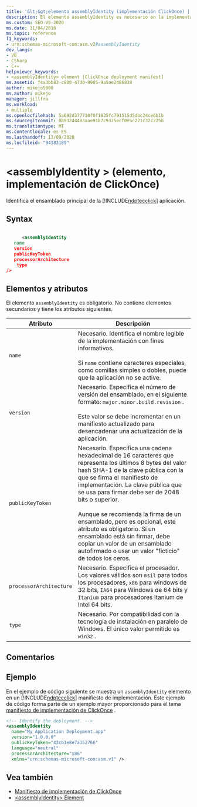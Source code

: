 ```yaml
---
title: '&lt;&gt;elemento assemblyIdentity (implementación ClickOnce) | Microsoft Docs'
description: El elemento assemblyIdentity es necesario en la implementación ClickOnce. No contiene ningún elemento secundario y tiene atributos que se describen en este artículo.
ms.custom: SEO-VS-2020
ms.date: 11/04/2016
ms.topic: reference
f1_keywords:
- urn:schemas-microsoft-com:asm.v2#assemblyIdentity
dev_langs:
- VB
- CSharp
- C++
helpviewer_keywords:
- <assemblyIdentity> element [ClickOnce deployment manifest]
ms.assetid: f4a3bb83-c800-47d0-9905-9a5ae2486838
author: mikejo5000
ms.author: mikejo
manager: jillfra
ms.workload:
- multiple
ms.openlocfilehash: 5a692d37771070f1835fc791515d5dbc24ce6b1b
ms.sourcegitcommit: 0893244403aae9187c9375ecf0e5c221c32c225b
ms.translationtype: MT
ms.contentlocale: es-ES
ms.lasthandoff: 11/09/2020
ms.locfileid: "94383189"
---
```

# <a name="ltassemblyidentitygt-element-clickonce-deployment"></a>&lt;assemblyIdentity &gt; (elemento, implementación de ClickOnce)
Identifica el ensamblado principal de la [!INCLUDE[ndptecclick](../deployment/includes/ndptecclick_md.md)] aplicación.

## <a name="syntax"></a>Syntax

```xml

      <assemblyIdentity  
   name 
   version
   publicKeyToken
   processorArchitecture
    type
/>
```

## <a name="elements-and-attributes"></a>Elementos y atributos
 El elemento `assemblyIdentity` es obligatorio. No contiene elementos secundarios y tiene los atributos siguientes.

|Atributo|Descripción|
|---------------|-----------------|
|`name`|Necesario. Identifica el nombre legible de la implementación con fines informativos.<br /><br /> Si `name` contiene caracteres especiales, como comillas simples o dobles, puede que la aplicación no se active.|
|`version`|Necesario. Especifica el número de versión del ensamblado, en el siguiente formato: `major.minor.build.revision` .<br /><br /> Este valor se debe incrementar en un manifiesto actualizado para desencadenar una actualización de la aplicación.|
|`publicKeyToken`|Necesario. Especifica una cadena hexadecimal de 16 caracteres que representa los últimos 8 bytes del valor hash SHA-1 de la clave pública con la que se firma el manifiesto de implementación. La clave pública que se usa para firmar debe ser de 2048 bits o superior.<br /><br /> Aunque se recomienda la firma de un ensamblado, pero es opcional, este atributo es obligatorio. Si un ensamblado está sin firmar, debe copiar un valor de un ensamblado autofirmado o usar un valor "ficticio" de todos los ceros.|
|`processorArchitecture`|Necesario. Especifica el procesador. Los valores válidos son `msil` para todos los procesadores, `x86` para windows de 32 bits, `IA64` para Windows de 64 bits y `Itanium` para procesadores Itanium de Intel 64 bits.|
|`type`|Necesario. Por compatibilidad con la tecnología de instalación en paralelo de Windows. El único valor permitido es `win32` .|

## <a name="remarks"></a>Comentarios

## <a name="example"></a>Ejemplo
 En el ejemplo de código siguiente se muestra un `assemblyIdentity` elemento en un [!INCLUDE[ndptecclick](../deployment/includes/ndptecclick_md.md)] manifiesto de implementación. Este ejemplo de código forma parte de un ejemplo mayor proporcionado para el tema [manifiesto de implementación de ClickOnce](../deployment/clickonce-deployment-manifest.md) .

```xml
<!-- Identify the deployment. -->
<assemblyIdentity
  name="My Application Deployment.app"
  version="1.0.0.0"
  publicKeyToken="43cb1e8e7a352766"
  language="neutral"
  processorArchitecture="x86"
  xmlns="urn:schemas-microsoft-com:asm.v1" />
```

## <a name="see-also"></a>Vea también
- [Manifiesto de implementación de ClickOnce](../deployment/clickonce-deployment-manifest.md)
- [\<assemblyIdentity> Element](../deployment/assemblyidentity-element-clickonce-application.md)